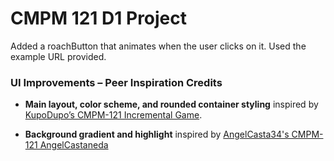# CMPM 121 D1 Project

Added a roachButton that animates when the user clicks on it. Used the example URL provided.

### UI Improvements – Peer Inspiration Credits

- **Main layout, color scheme, and rounded container styling** inspired by [KupoDupo’s CMPM-121 Incremental Game](https://github.com/KupoDupo/CMPM-121-D1-Incremental-Game).

- **Background gradient and highlight** inspired by [AngelCasta34's CMPM-121 AngelCastaneda](https://github.com/AngelCasta34/cmpm-121-f25-d1-AngelCastaneda)
